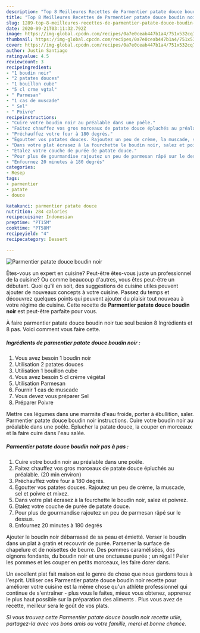 ```yaml
---
description: "Top 8 Meilleures Recettes de Parmentier patate douce boudin noir"
title: "Top 8 Meilleures Recettes de Parmentier patate douce boudin noir"
slug: 1289-top-8-meilleures-recettes-de-parmentier-patate-douce-boudin-noir
date: 2020-09-21T03:11:32.792Z
image: https://img-global.cpcdn.com/recipes/0a7e0ceab447b1a4/751x532cq70/parmentier-patate-douce-boudin-noir-photo-principale-de-la-recette.jpg
thumbnail: https://img-global.cpcdn.com/recipes/0a7e0ceab447b1a4/751x532cq70/parmentier-patate-douce-boudin-noir-photo-principale-de-la-recette.jpg
cover: https://img-global.cpcdn.com/recipes/0a7e0ceab447b1a4/751x532cq70/parmentier-patate-douce-boudin-noir-photo-principale-de-la-recette.jpg
author: Justin Santiago
ratingvalue: 4.5
reviewcount: 3
recipeingredient:
- "1 boudin noir"
- "2 patates douces"
- "1 bouillon cube"
- "5 cl crme vgtal"
- " Parmesan"
- "1 cas de muscade"
- " Sel"
- " Poivre"
recipeinstructions:
- "Cuire votre boudin noir au préalable dans une poêle."
- "Faitez chauffez vos gros morceaux de patate douce épluchés au préalable. (20 min environ)"
- "Préchauffez votre four à 180 degrés."
- "Égoutter vos patates douces. Rajoutez un peu de crème, la muscade, sel et poivre et mixez."
- "Dans votre plat écrasez à la fourchette le boudin noir, salez et poivrez."
- "Étalez votre couche de purée de patate douce."
- "Pour plus de gourmandise rajoutez un peu de parmesan râpé sur le dessus."
- "Enfournez 20 minutes à 180 degrés"
categories:
- Resep
tags:
- parmentier
- patate
- douce

katakunci: parmentier patate douce 
nutrition: 284 calories
recipecuisine: Indonesian
preptime: "PT15M"
cooktime: "PT58M"
recipeyield: "4"
recipecategory: Dessert

---
```



![Parmentier patate douce boudin noir](https://img-global.cpcdn.com/recipes/0a7e0ceab447b1a4/751x532cq70/parmentier-patate-douce-boudin-noir-photo-principale-de-la-recette.jpg)

Êtes-vous un expert en cuisine? Peut-être êtes-vous juste un professionnel de la cuisine? Ou comme beaucoup d'autres, vous êtes peut-être un débutant. Quoi qu'il en soit, des suggestions de cuisine utiles peuvent ajouter de nouveaux concepts à votre cuisine. Passez du temps et découvrez quelques points qui peuvent ajouter du plaisir tout nouveau à votre régime de cuisine. Cette recette de <strong> Parmentier patate douce boudin noir </strong> est peut-être parfaite pour vous.

<!--inarticleads1-->

À faire parmentier patate douce boudin noir tue seul besion 8 Ingrédients et 8 pas. Voici comment vous faire cette.

##### Ingrédients de parmentier patate douce boudin noir :

1. Vous avez besoin 1 boudin noir
1. Utilisation 2 patates douces
1. Utilisation 1 bouillon cube
1. Vous avez besoin 5 cl crème végétal
1. Utilisation  Parmesan
1. Fournir 1 cas de muscade
1. Vous devez vous préparer  Sel
1. Préparer  Poivre


Mettre ces légumes dans une marmite d&#39;eau froide, porter à ébullition, saler. Parmentier patate douce boudin noir instructions. Cuire votre boudin noir au préalable dans une poêle. Eplucher la patate douce, la couper en morceaux et la faire cuire dans l&#39;eau salée. 

<!--inarticleads2-->

##### Parmentier patate douce boudin noir pas à pas :

1. Cuire votre boudin noir au préalable dans une poêle.
1. Faitez chauffez vos gros morceaux de patate douce épluchés au préalable. (20 min environ)
1. Préchauffez votre four à 180 degrés.
1. Égoutter vos patates douces. Rajoutez un peu de crème, la muscade, sel et poivre et mixez.
1. Dans votre plat écrasez à la fourchette le boudin noir, salez et poivrez.
1. Étalez votre couche de purée de patate douce.
1. Pour plus de gourmandise rajoutez un peu de parmesan râpé sur le dessus.
1. Enfournez 20 minutes à 180 degrés


Ajouter le boudin noir débarrassé de sa peau et émietté. Verser le boudin dans un plat à gratin et recouvrir de purée. Parsemer la surface de chapelure et de noisettes de beurre. Des pommes caramélisées, des oignons fondants, du boudin noir et une onctueuse purée ; un régal ! Peler les pommes et les couper en petits morceaux, les faire dorer dans. 

<!--inarticleads1-->

<p>
Un excellent plat fait maison est le genre de chose que nous gardons tous à l'esprit. Utiliser ces Parmentier patate douce boudin noir recette pour améliorer votre cuisine est la même chose qu'un athlète professionnel qui continue de s'entraîner - plus vous le faites, mieux vous obtenez, apprenez le plus haut possible sur la préparation des aliments . Plus vous avez de recette, meilleur sera le goût de vos plats.
</p>

<p>
<i>Si vous trouvez cette Parmentier patate douce boudin noir recette utile, partagez-la avec vos bons amis ou votre famille, merci et bonne chance.</i>
</p>
